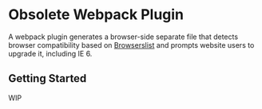 # Obsolete Webpack Plugin

A webpack plugin generates a browser-side separate file that detects browser compatibility based on [Browserslist](https://github.com/browserslist/browserslist) and prompts website users to upgrade it, including IE 6.

## Getting Started

WIP